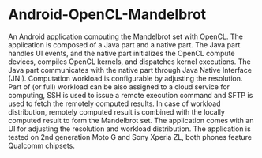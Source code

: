 # Android-OpenCL-Mandelbrot
An Android application computing the Mandelbrot set with OpenCL. The application is composed of a Java part and a native part. The Java part handles UI events, and the native part initializes the OpenCL compute devices, compiles OpenCL kernels, and dispatches kernel executions. The Java part communicates with the native part through Java Native Interface (JNI). Computation workload is configurable by adjusting the resolution. Part of (or full) workload can be also assigned to a cloud service for computing, SSH is used to issue a remote execution command and SFTP is used to fetch the remotely computed results. In case of workload distribution, remotely computed result is combined with the locally computed result to form the Mandelbrot set. The application comes with an UI for adjusting the resolution and workload distribution. The application is tested on 2nd generation Moto G and Sony Xperia ZL, both phones feature Qualcomm chipsets.
